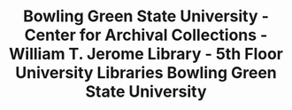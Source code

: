 ---
layout: repo
title: "Bowling Green State University - Center for Archival Collections - William T. Jerome Library - 5th Floor University Libraries Bowling Green State University"
id: 272
permalink: repos/272/
---